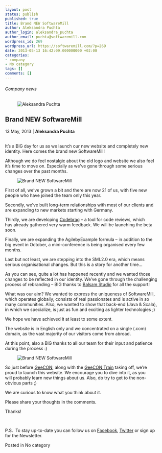 ```yaml
---
layout: post
status: publish
published: true
title: Brand NEW SoftwareMill
author: Aleksandra Puchta
author_login: aleksandra_puchta
author_email: puchta@softwaremill.com
wordpress_id: 269
wordpress_url: https://softwaremill.com/?p=269
date: 2013-05-13 16:42:09.000000000 +02:00
categories:
- company
- No category
tags: []
comments: []
---
```


<h6>Company news</h6>
<div class="post-header clearfix">
<figure><div class="image"><img src="https://softwaremill.com/wp-content/uploads/2013/04/puchta.jpg" alt="Aleksandra Puchta"></div></figure><div class="title">
<h2 class="font-dark-blue font-normal">Brand NEW SoftwareMill</h2>13 May, 2013 | <b>Aleksandra Puchta</b><br><br>
</div>
</div>
<div class="post-rows">
<div class="text">
<p>It’s a BIG day for us as we launch our new website and completely new identity. Here comes the brand new SoftwareMill!</p>
<p>Although we do feel nostalgic about the old logo and website we also feel it’s time to move on. Especially as we’ve gone through some serious changes over the past months.</p>
</div>
<figure><img src="https://softwaremill.com/wp-content/uploads/2013/05/Screen-Shot-2013-05-09-at-4.12.18-PM-e1368457748741.png" alt="Brand NEW SoftwareMill"></figure><div class="text">
<p>First of all, we’ve grown a bit and there are now 21 of us, with five new people who have joined the team only this year.</p>
<p>Secondly, we’ve built long-term relationships with most of our clients and are expanding to new markets starting with Germany.</p>
<p>Thirdly, we are developing <a href="http://www.codebrag.com">Codebrag</a> – a tool for code reviews, which has already gathered very warm feedback. We will be launching the beta soon.</p>
<p>Finally, we are expanding the AgilebyExample formula – in addition to the big event in October, a mini-conference is being organised every few months.</p>
<p>Last but not least, we are stepping into the SML2.0 era, which means serious organisational changes. But this is a story for another time…</p>
<p>As you can see, quite a lot has happened recently and we wanted those changes to be reflected in our identity. We’ve gone through the challenging process of rebranding – BIG thanks to <a href="http://www.balsamstudio.com">Balsam Studio</a> for all the support!</p>
<p>What was our aim? We wanted to express the uniqueness of SoftwareMill, which operates globally, consists of real passionates and is active in so many communities. Also, we wanted to show that back-end (Java &amp; Scala), in which we specialize, is just as fun and exciting as lighter technologies ;)</p>
<p>We hope we have achieved it at least to some extent.</p>
<p>The website is in English only and we concentrated on a single (.com) domain, as the vast majority of our visitors come from abroad.</p>
<p>At this point, also a BIG thanks to all our team for their input and patience during the process :)</p>
</div>
<figure><img src="https://softwaremill.com/wp-content/uploads/2013/05/DSCF0123-2.jpg" alt="Brand NEW SoftwareMill"></figure><div class="text">
<p>So just before <a href="http://2013.geecon.org">GeeCON</a>, along with the <a href="http://www.meetup.com/geecon-train">GeeCON Train</a> taking off, we’re proud to launch this website. We encourage you to dive into it, as you will probably learn new things about us. Also, do try to get to the non-obvious parts ;)</p>
<p>We are curious to know what you think about it.</p>
<p>Please share your thoughts in the comments.</p>
<p>Thanks!</p>
<p> </p>
<p>P.S.  To stay up-to-date you can follow us on <a href="https://www.facebook.com/SoftwareMill">Facebook</a>, <a href="https://twitter.com/softwaremill">Twitter</a> or sign up for the Newsletter.</p>
</div>
</div>
<div class="post-footer">Posted in No category</div>
